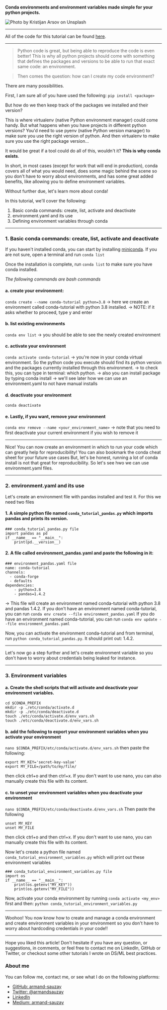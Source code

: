 
**Conda environments and environment variables made simple for your python projects.**



![Photo by Kristijan Arsov on Unsplash](https://dev-to-uploads.s3.amazonaws.com/uploads/articles/ebjp5mlvub55g6pr3st7.png)

---

All of the code for this tutorial can be found [here](https://github.com/armand-sauzay/blog-posts/tree/main/using-conda-environments-for-python-all-you-need-to-know/code).

---

> Python code is great, but being able to reproduce the code is even better! This is why all python projects should come with something that defines the packages and versions to be able to run that exact same code: an environment.

> Then comes the question: how can I create my code environment?

There are many possibilities. 

First, I am sure all of you have used the following: `pip install <package>`

But how do we then keep track of the packages we installed and their version? 

This is where virtualenv (native Python environment manager) could come handy. But what happens when you have projects in different python versions? You'd need to use pyenv (native Python version manager) to make sure you use the right version of python. And then virtualenv to make sure you use the right package version…

It would be great if a tool could do all of this, wouldn't it? **This is why conda exists**. 

In short, in most cases (except for work that will end in production), conda covers all of what you would need, does some magic behind the scene so you don't have to worry about environments, and has some great added benefits, like allowing you to define environment variables.

Without further due, let's learn more about conda!

In this tutorial, we'll cover the following:
1. Basic conda commands: create, list, activate and deactivate
2. environment.yaml and its use
3. Defining environment variables through conda


---

### 1. Basic conda commands: create, list, activate and deactivate

If you haven't installed conda, you can start by installing [miniconda](https://docs.conda.io/en/latest/miniconda.html). If you are not sure, open a terminal and run `conda list` 

Once the installation is complete, run `conda list` to make sure you have conda installed.

_The following commands are bash commands_

#### a. create your environment: 
`conda create --name conda-tutorial python=3.8`
→ here we create an environment called conda-tutorial with python 3.8 installed. → NOTE: if it asks whether to proceed, type y and enter

#### b. list existing environments
`conda env list`
→ you should be able to see the newly created environment

#### c. activate your environment
`conda activate conda-tutorial`
→ you're now in your conda virtual environment. So the python code you execute should find its python version and the packages currently installed through this environment.
→ to check this, you can type in terminal: which python.
→ also you can install package by typing conda install <package>
→ we'll see later how we can use an environment.yaml to not have manual installs

#### d. deactivate your environment
`conda deactivate`

#### e. Lastly, if you want, remove your environment
`conda env remove --name <your_environment_name>`
→ note that you need to first deactivate your current environment if you wish to remove it

---

Nice! You can now create an environment in which to run your code which can greatly help for reproducibility! You can also bookmark the conda cheat sheet for your future use cases
But, let's be honest, running a lot of conda install <package> is not that great for reproducibility. So let's see hwo we can use environment.yaml files.

---

### 2. environment.yaml and its use

Let's create an environment file with pandas installed and test it. For this we need two files
#### 1. A simple python file named `conda_tutorial_pandas.py` which imports pandas and prints its version.

```
### conda_tutorial_pandas.py file
import pandas as pd
if __name__ == "__main__":    
    print(pd.__version__)
```

#### 2. A file called environment_pandas.yaml and paste the following in it:

```
### environment_pandas.yaml file
name: conda-tutorial
channels:
  - conda-forge
  - defaults
dependencies:
    - python=3.8
    - pandas=1.4.2
```

→ This file will create an environment named conda-tutorial with python 3.8 and pandas 1.4.2.
If you don't have an environment named conda-tutorial, you can run
`conda env create --file environment_pandas.yaml`
If you do have an environment named conda-tutorial, you can run
`conda env update --file environment_pandas.yaml`

Now, you can activate the environment conda-tutorial and from terminal, run `python conda_tutorial_pandas.py`. It should print out: 1.4.2.

---

Let's now go a step further and let's create environment variable so you don't have to worry about credentials being leaked for instance.

---

### 3. Environment variables
#### a. Create the shell scripts that will activate and deactivate your environment variables.

```
cd $CONDA_PREFIX 
mkdir -p ./etc/conda/activate.d 
mkdir -p ./etc/conda/deactivate.d 
touch ./etc/conda/activate.d/env_vars.sh 
touch ./etc/conda/deactivate.d/env_vars.sh
```

#### b. add the following to export your environment variables when you activate your environment
`nano $CONDA_PREFIX/etc/conda/activate.d/env_vars.sh`
then paste the following:

```
export MY_KEY='secret-key-value' 
export MY_FILE=/path/to/my/file/
```
then click ctrl+o and then ctrl+x. If you don't want to use nano, you can also manually create this file with its content.

#### c. to unset your environment variables when you deactivate your environment
`nano $CONDA_PREFIX/etc/conda/deactivate.d/env_vars.sh`
Then paste the following

```
unset MY_KEY 
unset MY_FILE
```

then click ctrl+o and then ctrl+x. If you don't want to use nano, you can manually create this file with its content.

Now let's create a python file named `conda_tutorial_environment_variables.py` which will print out these environment variables


```
### conda_tutorial_environment_variables.py file
import os
if __name__ == "__main__": 
    print(os.getenv("MY_KEY")) 
    print(os.getenv("MY_FILE"))
```

Now, activate your conda environment by running `conda activate <my_env>` first and then:
`python conda_tutorial_environment_variables.py`

---

Woohoo! You now know how to create and manage a conda environment and create environment variables in your environment so you don't have to worry about hardcoding credentials in your code!!

---

Hope you liked this article! Don't hesitate if you have any question, or suggestions, in comments, or feel free to contact me on LinkedIn, GitHub or Twitter, or checkout some other tutorials I wrote on DS/ML best practices.

### About me
You can follow me, contact me, or see what I do on the following platforms:

- [GitHub: armand-sauzay](https://github.com/armand-sauzay)
- [Twitter: @armandsauzay](https://twitter.com/armandsauzay)
- [LinkedIn](https://www.linkedin.com/in/armand-sauzay-80a70b160/)
- [Medium: armand-sauzay](https://medium.com/@armand-sauzay)
